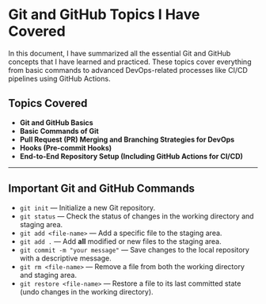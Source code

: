 
# Git and GitHub Topics I Have Covered

In this document, I have summarized all the essential Git and GitHub concepts that I have learned and practiced. These topics cover everything from basic commands to advanced DevOps-related processes like CI/CD pipelines using GitHub Actions.

## Topics Covered

- **Git and GitHub Basics**
- **Basic Commands of Git**
- **Pull Request (PR) Merging and Branching Strategies for DevOps**
- **Hooks (Pre-commit Hooks)**
- **End-to-End Repository Setup (Including GitHub Actions for CI/CD)**

---

## Important Git and GitHub Commands

- `git init` — Initialize a new Git repository.
- `git status` — Check the status of changes in the working directory and staging area.
- `git add <file-name>` — Add a specific file to the staging area.
- `git add .` — Add **all** modified or new files to the staging area.
- `git commit -m "your message"` — Save changes to the local repository with a descriptive message.
- `git rm <file-name>` — Remove a file from both the working directory and staging area.
- `git restore <file-name>` — Restore a file to its last committed state (undo changes in the working directory).


